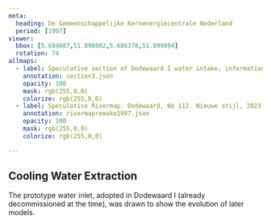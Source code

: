 ```yaml
---
meta:
  heading: De Gemeenschappelijke Kernenergiecentrale Nederland
  period: [1997]
viewer:
  bbox: [5.684607,51.898802,5.686378,51.899894]
  rotation: 74
allmaps:
  - label: Speculative section of Dodewaard I water intake, information brochure of GKN (2004). 2023. 297 x 105 mm. Scale 1:500. The Berlage.
    annotation: section3.json
    opacity: 100
    mask: rgb(255,0,0)
    colorize: rgb(255,0,0)
  - label: Speculative Rivermap. Dodewaard, No 112. Nieuwe stijl, 2023. 1000x580  mm. Scale 1:5000. The Berlage. Based on Rivermap Gedeelte Waal, No 112. Nieuwe stijl, 1997. Photographs of film projections. Scale 1:5000. Nationaal Archief, Den Haag.
    annotation: rivermapremake1997.json
    opacity: 100
    mask: rgb(255,0,0)
    colorize: rgb(255,0,0)

---
```


## Cooling Water Extraction

The prototype water inlet, adopted in Dodewaard I (already decommissioned at the time), was drawn to show the evolution of later models.